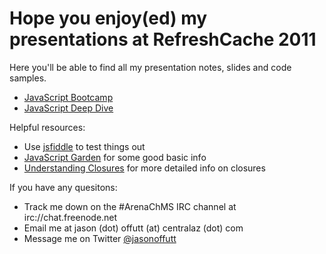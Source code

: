 # Hope you enjoy(ed) my presentations at RefreshCache 2011

Here you'll be able to find all my presentation notes, slides and code samples.

* [JavaScript Bootcamp](https://github.com/JasonOffutt/RefreshCache-2011/tree/master/js-bootcamp)
* [JavaScript Deep Dive](https://github.com/JasonOffutt/RefreshCache-2011/tree/master/js-deepdive)

Helpful resources:
* Use [jsfiddle](http://jsfiddle.net/) to test things out
* [JavaScript Garden](http://bonsaiden.github.com/JavaScript-Garden/) for some good basic info
* [Understanding Closures](http://javascriptweblog.wordpress.com/2010/10/25/understanding-javascript-closures/) for more detailed info on closures

If you have any quesitons:
* Track me down on the #ArenaChMS IRC channel at irc://chat.freenode.net
* Email me at jason (dot) offutt (at) centralaz (dot) com
* Message me on Twitter [@jasonoffutt](http://twitter.com/jasonoffutt)